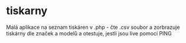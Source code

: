 # tiskarny
Malá aplikace na seznam tiskáren v .php - čte .csv soubor a zorbrazuje tiskárny dle značek a modelů a otestuje, jestli jsou live pomocí PING
